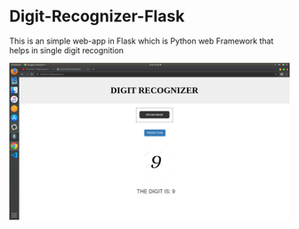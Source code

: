 # Digit-Recognizer-Flask
This is an simple web-app in Flask which is Python web Framework that helps in single digit recognition 
 <p>
    <img src="/screenshots/Screenshot from 2020-05-17 23-32-25.png"/>
</p>
